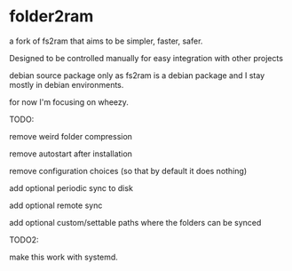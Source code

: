 # folder2ram

a fork of fs2ram that aims to be simpler, faster, safer. 

Designed to be controlled manually for easy integration with other projects

debian source package only as fs2ram is a debian package and I stay mostly in debian environments.

for now I'm focusing on wheezy.

TODO:

remove weird folder compression

remove autostart after installation

remove configuration choices (so that by default it does nothing)

add optional periodic sync to disk

add optional remote sync

add optional custom/settable paths where the folders can be synced


TODO2:

make this work with systemd.
